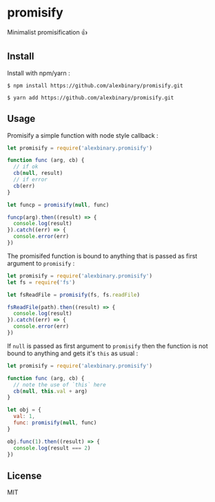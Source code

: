 # promisify
Minimalist promisification 👍

## Install

Install with npm/yarn :

```
$ npm install https://github.com/alexbinary/promisify.git

$ yarn add https://github.com/alexbinary/promisify.git
```

## Usage

Promisify a simple function with node style callback :

```javascript
let promisify = require('alexbinary.promisify')

function func (arg, cb) {
  // if ok
  cb(null, result)
  // if error
  cb(err)
}

let funcp = promisify(null, func)

funcp(arg).then((result) => {
  console.log(result)
}).catch((err) => {
  console.error(err)
})
```

The promisifed function is bound to anything that is passed as first argument to `promisify` :

```javascript
let promisify = require('alexbinary.promisify')
let fs = require('fs')

let fsReadFile = promisify(fs, fs.readFile)

fsReadFile(path).then((result) => {
  console.log(result)
}).catch((err) => {
  console.error(err)
})
```

If `null` is passed as first argument to `promisify` then the function is not bound to anything and gets it's `this` as usual :

```javascript
let promisify = require('alexbinary.promisify')

function func (arg, cb) {
  // note the use of `this` here
  cb(null, this.val + arg)
}

let obj = {
  val: 1,
  func: promisify(null, func)
}

obj.func(1).then((result) => {
  console.log(result === 2)
})
```

## License

MIT
